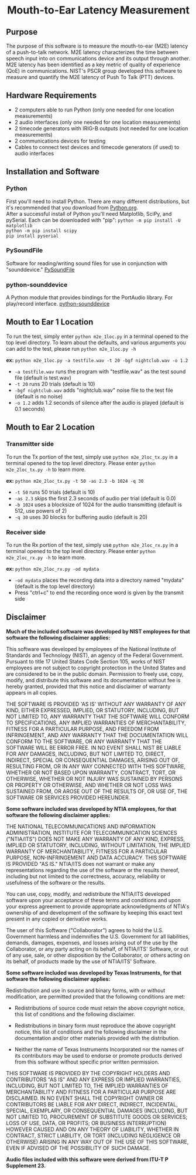 # <center>Mouth-to-Ear Latency Measurement</center>
## Purpose

The purpose of this software is to measure the mouth-to-ear (M2E) latency of a push-to-talk network. M2E latency characterizes the time between speech input into on communications device and its output through another. M2E latency has been identified as a key metric of quality of experience (QoE) in communications. NIST's PSCR group developed this software to measure and quantify the M2E latency of Push To Talk (PTT) devices.
## Hardware Requirements
* 2 computers able to run Python (only one needed for one location measurements)
* 2 audio interfaces (only one needed for one location measurements)
* 2 timecode generators with IRIG-B outputs (not needed for one location measurements)
* 2 communications devices for testing
* Cables to connect test devices and timecode generators (if used) to audio interfaces

## Installation and Software

### Python

First you'll need to install Python. There are many different distributions, but it's recommended that you download from [Python.org](https://www.python.org/downloads/).  
After a successful install of Python you'll need Matplotlib, SciPy, and pySerial. Each can be downloaded with "pip":
`python -m pip install -U matplotlib`  
`python -m pip install scipy`  
`pip install pyserial`

### PySoundFile

Software for reading/writing sound files for use in conjunction with "sounddevice."
[PySoundFile](https://pysoundfile.readthedocs.io/en/0.10.3post1/#)

### python-sounddevice

A Python module that provides bindings for the PortAudio library. For play/record interface.
[python-sounddevice](https://python-sounddevice.readthedocs.io/en/latest/index.html)

## Mouth to Ear 1 Location

To run the test, simply enter `python m2e_1loc.py` in a terminal opened to the top level directory. To learn about the defaults, and various arguments you can add to the test, please run `python m2e_1loc.py -h`

**ex:**
`python m2e_1loc.py -a testfile.wav -t 20 -bgf nightclub.wav -o 1.2`
* `-a testfile.wav` runs the program with "testfile.wav" as the test sound file (default is test.wav)
* `-t 20` runs 20 trials (default is 10)
* `-bgf nightclub.wav` adds "nightclub.wav" noise file to the test file (default is no noise)
* `-o 1.2` adds 1.2 seconds of silence after the audio is played (default is 0.1 seconds)
## Mouth to Ear 2 Location

### Transmitter side
To run the Tx portion of the test, simply use `python m2e_2loc_tx.py` in a terminal opened to the top level directory. Please enter `python m2e_2loc_tx.py -h` to learn more.

**ex:**
`python m2e_2loc_tx.py -t 50 -as 2.3 -b 1024 -q 30`
* `-t 50` runs 50 trials (default is 10)
* `-as 2.3` skips the first 2.3 seconds of audio per trial (default is 0.0)
* `-b 1024` uses a blocksize of 1024 for the audio transmitting (default is 512, use powers of 2)
* `-q 30` uses 30 blocks for buffering audio (default is 20)

### Receiver side
To run the Rx portion of the test, simply use `python m2e_2loc_rx.py` in a terminal opened to the top level directory. Please enter `python m2e_2loc_rx.py -h` to learn more.

**ex:**
`python m2e_2loc_rx.py -od mydata`
* `-od mydata` places the recording data into a directory named "mydata" (default is the top level directory)
* Press "ctrl+c" to end the recording once word is given by the transmit side
## Disclaimer

**Much of the included software was developed by NIST employees for that software the following disclaimer applies:**

This software was developed by employees of the National Institute of Standards and Technology (NIST), an agency of the Federal Government. Pursuant to title 17 United States Code Section 105, works of NIST employees are not subject to copyright protection in the United States and are considered to be in the public domain. Permission to freely use, copy, modify, and distribute this software and its documentation without fee is hereby granted, provided that this notice and disclaimer of warranty appears in all copies.

THE SOFTWARE IS PROVIDED 'AS IS' WITHOUT ANY WARRANTY OF ANY KIND, EITHER EXPRESSED, IMPLIED, OR STATUTORY, INCLUDING, BUT NOT LIMITED TO, ANY WARRANTY THAT THE SOFTWARE WILL CONFORM TO SPECIFICATIONS, ANY IMPLIED WARRANTIES OF MERCHANTABILITY, FITNESS FOR A PARTICULAR PURPOSE, AND FREEDOM FROM INFRINGEMENT, AND ANY WARRANTY THAT THE DOCUMENTATION WILL CONFORM TO THE SOFTWARE, OR ANY WARRANTY THAT THE SOFTWARE WILL BE ERROR FREE. IN NO EVENT SHALL NIST BE LIABLE FOR ANY DAMAGES, INCLUDING, BUT NOT LIMITED TO, DIRECT, INDIRECT, SPECIAL OR CONSEQUENTIAL DAMAGES, ARISING OUT OF, RESULTING FROM, OR IN ANY WAY CONNECTED WITH THIS SOFTWARE, WHETHER OR NOT BASED UPON WARRANTY, CONTRACT, TORT, OR OTHERWISE, WHETHER OR NOT INJURY WAS SUSTAINED BY PERSONS OR PROPERTY OR OTHERWISE, AND WHETHER OR NOT LOSS WAS SUSTAINED FROM, OR AROSE OUT OF THE RESULTS OF, OR USE OF, THE SOFTWARE OR SERVICES PROVIDED HEREUNDER.

**Some software included was developed by NTIA employees, for that software the following disclaimer applies:**

THE NATIONAL TELECOMMUNICATIONS AND INFORMATION ADMINISTRATION,
INSTITUTE FOR TELECOMMUNICATION SCIENCES ("NTIA/ITS") DOES NOT MAKE
ANY WARRANTY OF ANY KIND, EXPRESS, IMPLIED OR STATUTORY, INCLUDING,
WITHOUT LIMITATION, THE IMPLIED WARRANTY OF MERCHANTABILITY, FITNESS FOR
A PARTICULAR PURPOSE, NON-INFRINGEMENT AND DATA ACCURACY.  THIS SOFTWARE
IS PROVIDED "AS IS."  NTIA/ITS does not warrant or make any
representations regarding the use of the software or the results thereof,
including but not limited to the correctness, accuracy, reliability or
usefulness of the software or the results.

You can use, copy, modify, and redistribute the NTIA/ITS developed
software upon your acceptance of these terms and conditions and upon
your express agreement to provide appropriate acknowledgments of
NTIA's ownership of and development of the software by keeping this
exact text present in any copied or derivative works.

The user of this Software ("Collaborator") agrees to hold the U.S.
Government harmless and indemnifies the U.S. Government for all
liabilities, demands, damages, expenses, and losses arising out of
the use by the Collaborator, or any party acting on its behalf, of
NTIA/ITS' Software, or out of any use, sale, or other disposition by
the Collaborator, or others acting on its behalf, of products made
by the use of NTIA/ITS' Software.


**Some software included was developed by Texas Instruments, for that software the following disclaimer applies:**

Redistribution and use in source and binary forms, with or without
modification, are permitted provided that the following conditions
are met:

*  Redistributions of source code must retain the above copyright
   notice, this list of conditions and the following disclaimer.

*  Redistributions in binary form must reproduce the above copyright
   notice, this list of conditions and the following disclaimer in the
   documentation and/or other materials provided with the distribution.

*  Neither the name of Texas Instruments Incorporated nor the names of
   its contributors may be used to endorse or promote products derived
  from this software without specific prior written permission.

THIS SOFTWARE IS PROVIDED BY THE COPYRIGHT HOLDERS AND CONTRIBUTORS "AS IS"
AND ANY EXPRESS OR IMPLIED WARRANTIES, INCLUDING, BUT NOT LIMITED TO,
THE IMPLIED WARRANTIES OF MERCHANTABILITY AND FITNESS FOR A PARTICULAR
PURPOSE ARE DISCLAIMED. IN NO EVENT SHALL THE COPYRIGHT OWNER OR
CONTRIBUTORS BE LIABLE FOR ANY DIRECT, INDIRECT, INCIDENTAL, SPECIAL,
EXEMPLARY, OR CONSEQUENTIAL DAMAGES (INCLUDING, BUT NOT LIMITED TO,
PROCUREMENT OF SUBSTITUTE GOODS OR SERVICES; LOSS OF USE, DATA, OR PROFITS;
OR BUSINESS INTERRUPTION) HOWEVER CAUSED AND ON ANY THEORY OF LIABILITY,
WHETHER IN CONTRACT, STRICT LIABILITY, OR TORT (INCLUDING NEGLIGENCE OR
OTHERWISE) ARISING IN ANY WAY OUT OF THE USE OF THIS SOFTWARE,
EVEN IF ADVISED OF THE POSSIBILITY OF SUCH DAMAGE.

**Audio files included with this software were derived from ITU-T P Supplement 23.**